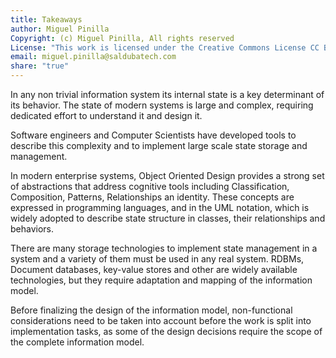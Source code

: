```yaml
---
title: Takeaways
author: Miguel Pinilla
Copyright: (c) Miguel Pinilla, All rights reserved
License: "This work is licensed under the Creative Commons License CC BY-NC-SA 4.0: https://creativecommons.org/licenses/by-nc-sa/4.0/"
email: miguel.pinilla@saldubatech.com
share: "true"
---
```

In any non trivial information system its internal state is a key determinant of its behavior. The state of modern systems is large and complex, requiring dedicated effort to understand it and design it.

Software engineers and Computer Scientists have developed tools to describe this complexity and to implement large scale state storage and management.

In modern enterprise systems, Object Oriented Design provides a strong set of abstractions that address cognitive tools including Classification, Composition, Patterns, Relationships an identity. These concepts are expressed in programming languages, and in the UML notation, which is widely adopted to describe state structure in classes, their relationships and behaviors.

There are many storage technologies to implement state management in a system and a variety of them must be used in any real system. RDBMs, Document databases, key-value stores and other are widely available technologies, but they require adaptation and mapping of the information model. 

Before finalizing the design of the information model, non-functional considerations need to be taken into account before the work is split into implementation tasks, as some of the design decisions require the scope of the complete information model.
